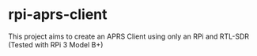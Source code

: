 # rpi-aprs-client
This project aims to create an APRS Client using only an RPi and RTL-SDR (Tested with RPi 3 Model B+)
